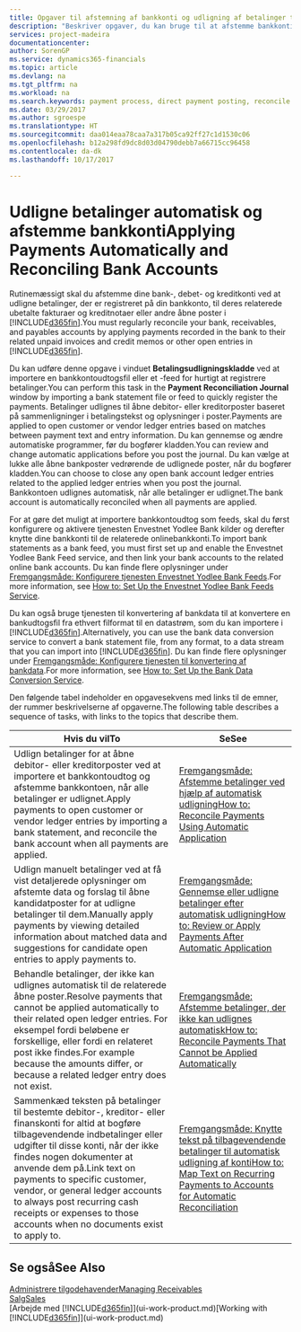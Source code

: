 ```yaml
---
title: Opgaver til afstemning af bankkonti og udligning af betalinger til relaterede poster | Microsoft Docs
description: "Beskriver opgaver, du kan bruge til at afstemme bankkonti, tilgodehavender og skyldige beløb, bogføre indbetalinger eller udgifter og udligne betalinger automatisk."
services: project-madeira
documentationcenter: 
author: SorenGP
ms.service: dynamics365-financials
ms.topic: article
ms.devlang: na
ms.tgt_pltfrm: na
ms.workload: na
ms.search.keywords: payment process, direct payment posting, reconcile payment, expenses, cash receipts
ms.date: 03/29/2017
ms.author: sgroespe
ms.translationtype: HT
ms.sourcegitcommit: daa014eaa78caa7a317b05ca92ff27c1d1530c06
ms.openlocfilehash: b12a298fd9dc8d03d04790debb7a66715cc96458
ms.contentlocale: da-dk
ms.lasthandoff: 10/17/2017

---
```

# <a name="applying-payments-automatically-and-reconciling-bank-accounts"></a><span data-ttu-id="10902-103">Udligne betalinger automatisk og afstemme bankkonti</span><span class="sxs-lookup"><span data-stu-id="10902-103">Applying Payments Automatically and Reconciling Bank Accounts</span></span>
<span data-ttu-id="10902-104">Rutinemæssigt skal du afstemme dine bank-, debet- og kreditkonti ved at udligne betalinger, der er registreret på din bankkonto, til deres relaterede ubetalte fakturaer og kreditnotaer eller andre åbne poster i [!INCLUDE[d365fin](includes/d365fin_long_md.md)].</span><span class="sxs-lookup"><span data-stu-id="10902-104">You must regularly reconcile your bank, receivables, and payables accounts by applying payments recorded in the bank to their related unpaid invoices and credit memos or other open entries in [!INCLUDE[d365fin](includes/d365fin_long_md.md)].</span></span>  

<span data-ttu-id="10902-105">Du kan udføre denne opgave i vinduet **Betalingsudligningskladde** ved at importere en bankkontoudtogsfil eller et -feed for hurtigt at registrere betalinger.</span><span class="sxs-lookup"><span data-stu-id="10902-105">You can perform this task in the **Payment Reconciliation Journal** window by importing a bank statement file or feed to quickly register the payments.</span></span> <span data-ttu-id="10902-106">Betalinger udlignes til åbne debitor- eller kreditorposter baseret på sammenligninger i betalingstekst og oplysninger i poster.</span><span class="sxs-lookup"><span data-stu-id="10902-106">Payments are applied to open customer or vendor ledger entries based on matches between payment text and entry information.</span></span> <span data-ttu-id="10902-107">Du kan gennemse og ændre automatiske programmer, før du bogfører kladden.</span><span class="sxs-lookup"><span data-stu-id="10902-107">You can review and change automatic applications before you post the journal.</span></span> <span data-ttu-id="10902-108">Du kan vælge at lukke alle åbne bankposter vedrørende de udlignede poster, når du bogfører kladden.</span><span class="sxs-lookup"><span data-stu-id="10902-108">You can choose to close any open bank account ledger entries related to the applied ledger entries when you post the journal.</span></span> <span data-ttu-id="10902-109">Bankkontoen udlignes automatisk, når alle betalinger er udlignet.</span><span class="sxs-lookup"><span data-stu-id="10902-109">The bank account is automatically reconciled when all payments are applied.</span></span>  

<span data-ttu-id="10902-110">For at gøre det muligt at importere bankkontoudtog som feeds, skal du først konfigurere og aktivere tjenesten Envestnet Yodlee Bank kilder og derefter knytte dine bankkonti til de relaterede onlinebankkonti.</span><span class="sxs-lookup"><span data-stu-id="10902-110">To import bank statements as a bank feed, you must first set up and enable the Envestnet Yodlee Bank Feed service, and then link your bank accounts to the related online bank accounts.</span></span> <span data-ttu-id="10902-111">Du kan finde flere oplysninger under [Fremgangsmåde: Konfigurere tjenesten Envestnet Yodlee Bank Feeds](bank-how-setup-bank-statement-service.md).</span><span class="sxs-lookup"><span data-stu-id="10902-111">For more information, see [How to: Set Up the Envestnet Yodlee Bank Feeds Service](bank-how-setup-bank-statement-service.md).</span></span>  

<span data-ttu-id="10902-112">Du kan også bruge tjenesten til konvertering af bankdata til at konvertere en bankudtogsfil fra ethvert filformat til en datastrøm, som du kan importere i [!INCLUDE[d365fin](includes/d365fin_long_md.md)].</span><span class="sxs-lookup"><span data-stu-id="10902-112">Alternatively, you can use the bank data conversion service to convert a bank statement file, from any format, to a data stream that you can import into [!INCLUDE[d365fin](includes/d365fin_long_md.md)].</span></span> <span data-ttu-id="10902-113">Du kan finde flere oplysninger under [Fremgangsmåde: Konfigurere tjenesten til konvertering af bankdata](bank-how-setup-bank-data-conversion-service.md).</span><span class="sxs-lookup"><span data-stu-id="10902-113">For more information, see [How to: Set Up the Bank Data Conversion Service](bank-how-setup-bank-data-conversion-service.md).</span></span>  

<span data-ttu-id="10902-114">Den følgende tabel indeholder en opgavesekvens med links til de emner, der rummer beskrivelserne af opgaverne.</span><span class="sxs-lookup"><span data-stu-id="10902-114">The following table describes a sequence of tasks, with links to the topics that describe them.</span></span>  

| <span data-ttu-id="10902-115">Hvis du vil</span><span class="sxs-lookup"><span data-stu-id="10902-115">To</span></span> | <span data-ttu-id="10902-116">Se</span><span class="sxs-lookup"><span data-stu-id="10902-116">See</span></span> |
| --- | --- |
| <span data-ttu-id="10902-117">Udlign betalinger for at åbne debitor- eller kreditorposter ved at importere et bankkontoudtog og afstemme bankkontoen, når alle betalinger er udlignet.</span><span class="sxs-lookup"><span data-stu-id="10902-117">Apply payments to open customer or vendor ledger entries by importing a bank statement, and reconcile the bank account when all payments are applied.</span></span> |[<span data-ttu-id="10902-118">Fremgangsmåde: Afstemme betalinger ved hjælp af automatisk udligning</span><span class="sxs-lookup"><span data-stu-id="10902-118">How to: Reconcile Payments Using Automatic Application</span></span>](receivables-how-reconcile-payments-auto-application.md) |
| <span data-ttu-id="10902-119">Udlign manuelt betalinger ved at få vist detaljerede oplysninger om afstemte data og forslag til åbne kandidatposter for at udligne betalinger til dem.</span><span class="sxs-lookup"><span data-stu-id="10902-119">Manually apply payments by viewing detailed information about matched data and suggestions for candidate open entries to apply payments to.</span></span> |[<span data-ttu-id="10902-120">Fremgangsmåde: Gennemse eller udligne betalinger efter automatisk udligning</span><span class="sxs-lookup"><span data-stu-id="10902-120">How to: Review or Apply Payments After Automatic Application</span></span>](receivables-how-review-apply-payments-auto-application.md) |
| <span data-ttu-id="10902-121">Behandle betalinger, der ikke kan udlignes automatisk til de relaterede åbne poster.</span><span class="sxs-lookup"><span data-stu-id="10902-121">Resolve payments that cannot be applied automatically to their related open ledger entries.</span></span> <span data-ttu-id="10902-122">For eksempel fordi beløbene er forskellige, eller fordi en relateret post ikke findes.</span><span class="sxs-lookup"><span data-stu-id="10902-122">For example because the amounts differ, or because a related ledger entry does not exist.</span></span> |[<span data-ttu-id="10902-123">Fremgangsmåde: Afstemme betalinger, der ikke kan udlignes automatisk</span><span class="sxs-lookup"><span data-stu-id="10902-123">How to: Reconcile Payments That Cannot be Applied Automatically</span></span>](receivables-how-reconcile-payments-cannot-apply-auto.md) |
| <span data-ttu-id="10902-124">Sammenkæd teksten på betalinger til bestemte debitor-, kreditor- eller finanskonti for altid at bogføre tilbagevendende indbetalinger eller udgifter til disse konti, når der ikke findes nogen dokumenter at anvende dem på.</span><span class="sxs-lookup"><span data-stu-id="10902-124">Link text on payments to specific customer, vendor, or general ledger accounts to always post recurring cash receipts or expenses to those accounts when no documents exist to apply to.</span></span> |[<span data-ttu-id="10902-125">Fremgangsmåde: Knytte tekst på tilbagevendende betalinger til automatisk udligning af konti</span><span class="sxs-lookup"><span data-stu-id="10902-125">How to: Map Text on Recurring Payments to Accounts for Automatic Reconciliation</span></span>](receivables-how-map-text-recurring-payments-accounts-auto-reconcilliation.md) |

## <a name="see-also"></a><span data-ttu-id="10902-126">Se også</span><span class="sxs-lookup"><span data-stu-id="10902-126">See Also</span></span>
[<span data-ttu-id="10902-127">Administrere tilgodehavender</span><span class="sxs-lookup"><span data-stu-id="10902-127">Managing Receivables</span></span>](receivables-manage-receivables.md)  
[<span data-ttu-id="10902-128">Salg</span><span class="sxs-lookup"><span data-stu-id="10902-128">Sales</span></span>](sales-manage-sales.md)  
<span data-ttu-id="10902-129">[Arbejde med [!INCLUDE[d365fin](includes/d365fin_md.md)]](ui-work-product.md)</span><span class="sxs-lookup"><span data-stu-id="10902-129">[Working with [!INCLUDE[d365fin](includes/d365fin_md.md)]](ui-work-product.md)</span></span>

